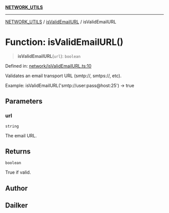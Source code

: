 [**NETWORK_UTILS**](../../README.md)

***

[NETWORK_UTILS](../../README.md) / [isValidEmailURL](../README.md) / isValidEmailURL

# Function: isValidEmailURL()

> **isValidEmailURL**(`url`): `boolean`

Defined in: [network/isValidEmailURL.ts:10](https://github.com/dailker/everyutil/blob/26e2bb73429918cf0d08899e9efd90b82a42c92e/src/network/isValidEmailURL.ts#L10)

Validates an email transport URL (smtp://, smtps://, etc).

Example: isValidEmailURL('smtp://user:pass@host:25') → true

## Parameters

### url

`string`

The email URL.

## Returns

`boolean`

True if valid.

## Author

## Dailker
